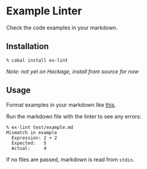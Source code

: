 # Example Linter

Check the code examples in your markdown.

## Installation

```
% cabal install ex-lint
```

*Note: not yet on Hackage, install from source for now*

## Usage

Format examples in your markdown like [this][ex].

[ex]: https://github.com/pbrisbin/ex-lint/blob/master/test/example.md

Run the markdown file with the linter to see any errors:

```
% ex-lint test/example.md
Mismatch in example
  Expression: 2 + 2
  Expected:   5
  Actual:     4
```

If no files are passed, markdown is read from `stdin`.
